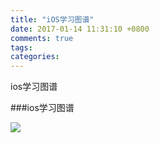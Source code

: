 ```yaml
---
title: "iOS学习图谱"
date: 2017-01-14 11:31:10 +0800
comments: true
tags:
categories:
---
```


ios学习图谱

<!-- more -->

###ios学习图谱

![](/images/iOS-1.png)
